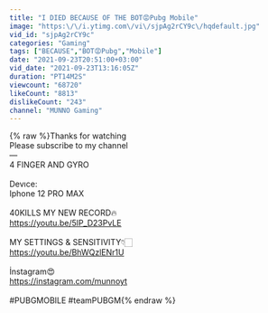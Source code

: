 ```yaml
---
title: "I DIED BECAUSE OF THE BOT😡Pubg Mobile"
image: "https:\/\/i.ytimg.com\/vi\/sjpAg2rCY9c\/hqdefault.jpg"
vid_id: "sjpAg2rCY9c"
categories: "Gaming"
tags: ["BECAUSE","BOT😡Pubg","Mobile"]
date: "2021-09-23T20:51:00+03:00"
vid_date: "2021-09-23T13:16:05Z"
duration: "PT14M2S"
viewcount: "68720"
likeCount: "8813"
dislikeCount: "243"
channel: "MUNNO Gaming"
---
```

{% raw %}Thanks for watching<br />Please subscribe to  my channel <br />—<br />4 FINGER AND GYRO  <br /><br />Devıce:<br />Iphone 12 PRO MAX<br /><br />40KILLS MY NEW RECORD🔥<br /><a rel="nofollow" target="blank" href="https://youtu.be/5lP_D23PvLE">https://youtu.be/5lP_D23PvLE</a><br /><br />MY SETTINGS &amp; SENSITIVITY👇🏻<br /><a rel="nofollow" target="blank" href="https://youtu.be/BhWQzlENr1U">https://youtu.be/BhWQzlENr1U</a><br /><br />İnstagram😍<br /><a rel="nofollow" target="blank" href="https://instagram.com/munnoyt">https://instagram.com/munnoyt</a><br /><br />#PUBGMOBILE #teamPUBGM{% endraw %}
